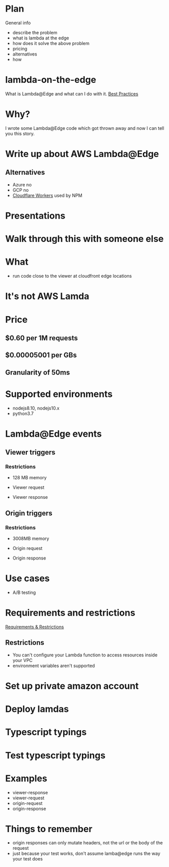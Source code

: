 # Plan
General info
- describe the problem
- what is lambda at the edge
- how does it solve the above problem
- pricing
- alternatives
- how


# lambda-on-the-edge
What is Lambda@Edge and what can I do with it. [Best Practices](https://aws.amazon.com/blogs/networking-and-content-delivery/lambdaedge-design-best-practices/)

# Why?
I wrote some Lambda@Edge code which got thrown away and now I can tell you this story.

# Write up about AWS Lambda@Edge

## Alternatives
- Azure no
- GCP no
- [Cloudflare Workers](https://www.cloudflare.com/products/cloudflare-workers/) used by NPM

# Presentations

# Walk through this with someone else

# What
- run code close to the viewer at cloudfront edge locations

# It's not AWS Lamda

# Price
## $0.60 per 1M requests
## $0.00005001 per GBs
## Granularity of 50ms

# Supported environments
- nodejs8.10, nodejs10.x
- python3.7

# Lambda@Edge events
## Viewer triggers
### Restrictions
- 128 MB memory

- Viewer request
- Viewer response

## Origin triggers
### Restrictions
- 3008MB memory

- Origin request
- Origin response


# Use cases
- A/B testing

# Requirements and restrictions
[Requirements & Restrictions](https://docs.aws.amazon.com/AmazonCloudFront/latest/DeveloperGuide/lambda-requirements-limits.html#lambda-blacklisted-headers)

## Restrictions
- You can't configure your Lambda function to access resources inside your VPC
- environment variables aren't supported



# Set up private amazon account

# Deploy lamdas

# Typescript typings

# Test typescript typings

# Examples
- viewer-response
- viewer-request
- origin-request
- origin-response




# Things to remember
- origin responses can only mutate headers, not the url or the body of the request
- just because your test works, don't assume lamba@edge runs the way your test does